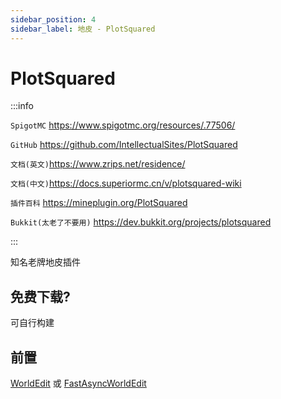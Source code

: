 ```yaml
---
sidebar_position: 4
sidebar_label: 地皮 - PlotSquared
---
```


# PlotSquared

:::info

`SpigotMC` https://www.spigotmc.org/resources/.77506/

`GitHub` https://github.com/IntellectualSites/PlotSquared

`文档(英文)`https://www.zrips.net/residence/

`文档(中文)`https://docs.superiormc.cn/v/plotsquared-wiki

`插件百科` https://mineplugin.org/PlotSquared

`Bukkit(太老了不要用)` https://dev.bukkit.org/projects/plotsquared

:::

知名老牌地皮插件

## 免费下载?

可自行构建

## 前置

[WorldEdit](../WorldManagement/WorldEdit.md) 或 [FastAsyncWorldEdit](../WorldManagement/FastAsyncWorldEdit.md)
